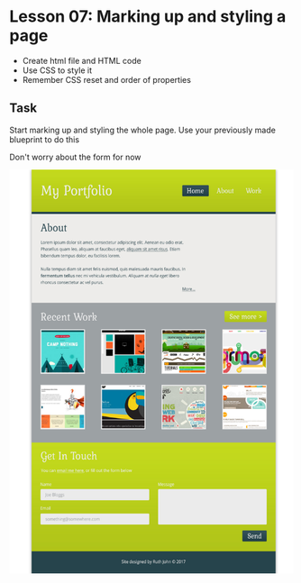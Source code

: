 # Lesson 07: Marking up and styling a page

- Create html file and HTML code
- Use CSS to style it
- Remember CSS reset and order of properties

## Task

Start marking up and styling the whole page. Use your previously made blueprint to do this

Don't worry about the form for now

![An image of a layout to practise HTML and CSS](homepage.jpg)